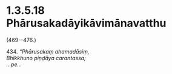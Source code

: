 

# 1.3.5.18 Phārusakadāyikāvimānavatthu





(469--476.)

434\. _“Phārusakaṃ ahamadāsiṃ,_  
_Bhikkhuno piṇḍāya carantassa;_  
_…pe…_  




